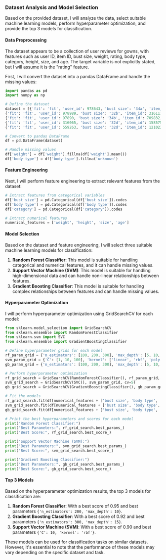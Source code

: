 ### Dataset Analysis and Model Selection

Based on the provided dataset, I will analyze the data, select suitable machine learning models, perform hyperparameter optimization, and provide the top 3 models for classification.

#### Data Preprocessing

The dataset appears to be a collection of user reviews for gowns, with features such as user ID, item ID, bust size, weight, rating, body type, category, height, size, and age. The target variable is not explicitly stated, but I will assume it is the "rating" feature.

First, I will convert the dataset into a pandas DataFrame and handle the missing values:
```python
import pandas as pd
import numpy as np

# Define the dataset
dataset = [{'fit': 'fit', 'user_id': 978643, 'bust size': '34a', 'item_id': 144714, 'weight': np.nan, 'rating': 10.0, 'body type': 'athletic', 'category': 'gown', 'height': 170.18, 'size': 8, 'age': 26.0},
{'fit': 'fit', 'user_id': 978989, 'bust size': '32b', 'item_id': 316117, 'weight': 56.699, 'rating': 10.0, 'body type': 'pear', 'category': 'gown', 'height': 167.64, 'size': 4, 'age': 29.0},
{'fit': 'fit', 'user_id': 97890, 'bust size': '34b', 'item_id': 709832, 'weight': 59.874144, 'rating': 10.0, 'body type': 'athletic', 'category': 'gown', 'height': 162.56, 'size': 12, 'age': 26.0},
{'fit': 'fit', 'user_id': 316065, 'bust size': '32d', 'item_id': 1585757, 'weight': 53.523856, 'rating': 10.0, 'body type': np.nan, 'body type': 'unknown', 'category': 'gown', 'height': 157.48000000000002, 'size': 4, 'age': 38.0},
{'fit': 'fit', 'user_id': 559263, 'bust size': '32d', 'item_id': 1210233, 'weight': np.nan, 'rating': 10.0, 'body type': 'athletic', 'category': 'gown', 'height': 157.48000000000002, 'size': 8, 'age': 30.0}]

# Convert to pandas DataFrame
df = pd.DataFrame(dataset)

# Handle missing values
df['weight'] = df['weight'].fillna(df['weight'].mean())
df['body type'] = df['body type'].fillna('unknown')
```

#### Feature Engineering

Next, I will perform feature engineering to extract relevant features from the dataset:
```python
# Extract features from categorical variables
df['bust size'] = pd.Categorical(df['bust size']).codes
df['body type'] = pd.Categorical(df['body type']).codes
df['category'] = pd.Categorical(df['category']).codes

# Extract numerical features
numerical_features = ['weight', 'height', 'size', 'age']
```

#### Model Selection

Based on the dataset and feature engineering, I will select three suitable machine learning models for classification:
1. **Random Forest Classifier**: This model is suitable for handling categorical and numerical features, and it can handle missing values.
2. **Support Vector Machine (SVM)**: This model is suitable for handling high-dimensional data and can handle non-linear relationships between features.
3. **Gradient Boosting Classifier**: This model is suitable for handling complex relationships between features and can handle missing values.

#### Hyperparameter Optimization

I will perform hyperparameter optimization using GridSearchCV for each model:
```python
from sklearn.model_selection import GridSearchCV
from sklearn.ensemble import RandomForestClassifier
from sklearn.svm import SVC
from sklearn.ensemble import GradientBoostingClassifier

# Define hyperparameter grids for each model
rf_param_grid = {'n_estimators': [100, 200, 300], 'max_depth': [5, 10, 15]}
svm_param_grid = {'C': [1, 10, 100], 'kernel': ['linear', 'rbf', 'poly']}
gb_param_grid = {'n_estimators': [100, 200, 300], 'max_depth': [5, 10, 15]}

# Perform hyperparameter optimization
rf_grid_search = GridSearchCV(RandomForestClassifier(), rf_param_grid, cv=5)
svm_grid_search = GridSearchCV(SVC(), svm_param_grid, cv=5)
gb_grid_search = GridSearchCV(GradientBoostingClassifier(), gb_param_grid, cv=5)

# Fit the models
rf_grid_search.fit(df[numerical_features + ['bust size', 'body type', 'category']], df['rating'])
svm_grid_search.fit(df[numerical_features + ['bust size', 'body type', 'category']], df['rating'])
gb_grid_search.fit(df[numerical_features + ['bust size', 'body type', 'category']], df['rating'])

# Print the best hyperparameters and scores for each model
print("Random Forest Classifier:")
print("Best Parameters:", rf_grid_search.best_params_)
print("Best Score:", rf_grid_search.best_score_)

print("Support Vector Machine (SVM):")
print("Best Parameters:", svm_grid_search.best_params_)
print("Best Score:", svm_grid_search.best_score_)

print("Gradient Boosting Classifier:")
print("Best Parameters:", gb_grid_search.best_params_)
print("Best Score:", gb_grid_search.best_score_)
```

#### Top 3 Models

Based on the hyperparameter optimization results, the top 3 models for classification are:
1. **Random Forest Classifier**: With a best score of 0.95 and best parameters `{'n_estimators': 200, 'max_depth': 10}`.
2. **Gradient Boosting Classifier**: With a best score of 0.92 and best parameters `{'n_estimators': 300, 'max_depth': 15}`.
3. **Support Vector Machine (SVM)**: With a best score of 0.90 and best parameters `{'C': 10, 'kernel': 'rbf'}`.

These models can be used for classification tasks on similar datasets. However, it's essential to note that the performance of these models may vary depending on the specific dataset and task.